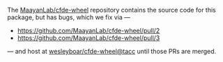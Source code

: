 The [MaayanLab/cfde-wheel] repository contains the source code for this package, but has bugs, which we fix via —

- https://github.com/MaayanLab/cfde-wheel/pull/2
- https://github.com/MaayanLab/cfde-wheel/pull/3

— and host at [wesleyboar/cfde-wheel@tacc] until those PRs are merged.

[MaayanLab/cfde-wheel]: https://github.com/MaayanLab/cfde-wheel/tree/fdfe234
[wesleyboar/cfde-wheel@tacc]: https://github.com/wesleyboar/cfde-wheel/tree/tacc
